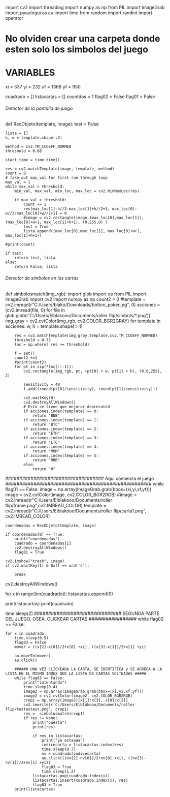 import cv2
import threading
import numpy as np
from PIL import ImageGrab
import pyautogui as au
import time
from random import randint
import operator

# No olviden crear una carpeta donde esten solo los simbolos del juego


# VARIABLES

xi = 537
yi = 232
xf = 1368
yf = 950

cuadrado = []
listacartas = []
countdos = 1
flag02 = False
flag01 = False



###### Detector de la pantalla de juego #########################################################################
def RecObjeto(template, image):
    test = False
    
    lista = []
    h, w = template.shape[:2]

    method = cv2.TM_CCOEFF_NORMED
    threshold = 0.88

    start_time = time.time()

    res = cv2.matchTemplate(image, template, method)
    count = 0
    # fake out max_val for first run through loop
    max_val = 1
    while max_val > threshold:
        min_val, max_val, min_loc, max_loc = cv2.minMaxLoc(res)

        if max_val > threshold:
            count += 1
            res[max_loc[1]-h//2:max_loc[1]+h//2+1, max_loc[0]-w//2:max_loc[0]+w//2+1] = 0   
            #image = cv2.rectangle(image,(max_loc[0],max_loc[1]), (max_loc[0]+w+1, max_loc[1]+h+1), (0,255,0) )
            test = True
            lista.append((max_loc[0],max_loc[1], max_loc[0]+w+1, max_loc[1]+h+1))
    
    #print(count)
    
    if test:
        return test, lista
    else:
        return False, lista
###### Detector de simbolos en las cartas #########################################################################
def simbolosmatch(img_rgb):
    import glob
    import os
    from PIL import ImageGrab
    import cv2
    import numpy as np
    count2 = 0
    #template = cv2.imread(r"C:/Users/blako/Downloads/botton_poker.jpg", 0)
    acciones = [cv2.imread(file, 0) for file in glob.glob(r'C:/Users/Elblakooo/Documents/roller flip/simbols/*.png')]
    img_gray = cv2.cvtColor(img_rgb, cv2.COLOR_BGR2GRAY)
    for template in acciones: 
        w, h = template.shape[::-1]
               

        res = cv2.matchTemplate(img_gray,template,cv2.TM_CCOEFF_NORMED)
        threshold = 0.75
        loc = np.where( res >= threshold)

        f = set()
        count2 +=1
        #print(count2)
        for pt in zip(*loc[::-1]):
            cv2.rectangle(img_rgb, pt, (pt[0] + w, pt[1] + h), (0,0,255), 2)

            sensitivity = 40
            f.add((round(pt[0]/sensitivity), round(pt[1]/sensitivity)))
            
            cv2.waitKey(0)
            cv2.destroyAllWindows()
            # Esto se tiene que mejorar deprecated
            if acciones.index(template) == 0:
                return "BNB"
            if acciones.index(template) == 1:
                return "BTC"
            if acciones.index(template) == 2:
                return "ETH"
            if acciones.index(template) == 3:
                return "LTC"
            if acciones.index(template) == 4:
                return "MOM"
            if acciones.index(template) == 5:
                return "RRR"
            else:
                return "0"







################################### Aqui comienza el juego ####################################################
while flag01 == False:
    image = np.array(ImageGrab.grab(bbox=(xi,yi,xf,yf)))
    image = cv2.cvtColor(image, cv2.COLOR_BGR2RGB)
    #image = cv2.imread(r"C:/Users/Elblakooo/Documents/roller flip/frame.png",cv2.IMREAD_COLOR)
    template = cv2.imread(r"C:/Users/Elblakooo/Documents/roller flip/carta1.png", cv2.IMREAD_COLOR)

    coordenadas = RecObjeto(template, image)
    
    if coordenadas[0] == True:
        print("coordenadas")
        cuadrado = coordenadas[1]
        cv2.destroyAllWindows()
        flag01 = True
    
    cv2.imshow("tresh", image)
    if cv2.waitKey(1) & 0xff == ord('s'):
        
        break

cv2.destroyAllWindows()

for x in range(len(cuadrado)):
    listacartas.append(0)


print(listacartas)
print(cuadrado)

time.sleep(2)
############################### SEGUNDA PARTE DEL JUEGO, OSEA, CLICKEAR CARTAS #################
while flag02 == False:
    
    for x in cuadrado:
        time.sleep(0.5)
        flag03 = False
        mover = ((x[2]-x[0])/2+x[0] +xi), ((x[3]-x[1])/2+x[1] +yi)
        
        au.moveTo(mover)
        au.click()
        
        ###### UNA VEZ CLICKEADA LA CARTA, SE IDENTIFICA y SE AGREGA A LA LISTA EN EL MISMO INDEX QUE LA LISTA DE CARTAS VOLTEADAS #####
        while flag03 == False:
            print("intentando")
            time.sleep(0.4)
            image2 = np.array(ImageGrab.grab(bbox=(xi,yi,xf,yf)))
            image2 = cv2.cvtColor(image2, cv2.COLOR_BGR2RGB)
            crop1 = np.array(image2)[x[1]:x[3], x[0]:x[2]]        
            cv2.imwrite(r'C:/Users/Elblakooo/Documents/roller flip/testestest.png', crop1)
            res =  simbolosmatch(crop1)
            if res != None:
                print("puesta")
                print(res)

                if res in listacartas:
                    print("ya estaaaa")
                    indicecarta = listacartas.index(res)
                    time.sleep(0.7)
                    nv = cuadrado[indicecarta]
                    au.click(((nv[2]-nv[0])/2+nv[0] +xi), ((nv[3]-nv[1])/2+nv[1] +yi))
                    flag03 = True
                    time.sleep(1.2)
                listacartas.pop(cuadrado.index(x))
                listacartas.insert(cuadrado.index(x), res)
                flag03 = True
        print(listacartas)



      
            
       
        
